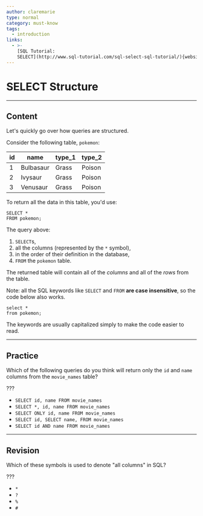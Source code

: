 ```yaml
---
author: claremarie
type: normal
category: must-know
tags:
  - introduction
links:
  - >-
    [SQL Tutorial:
    SELECT](http://www.sql-tutorial.com/sql-select-sql-tutorial/){website}
---
```


# SELECT Structure


---

## Content

Let's quickly go over how queries are structured.

Consider the following table, `pokemon`:

| id | name      | type_1 | type_2 |
| -- | --------- | ------ | ------ |
| 1  | Bulbasaur | Grass  | Poison |
| 2  | Ivysaur   | Grass  | Poison |
| 3  | Venusaur  | Grass  | Poison |

To return all the data in this table, you'd use:

```plain-text
SELECT *
FROM pokemon;
```

The query above:

1. `SELECT`s, 
2. all the columns (represented by the `*` symbol), 
3. in the order of their definition in the database, 
4. `FROM` the `pokemon` table. 

The returned table will contain all of the *columns* and all of the *rows* from the table.

Note: all the SQL keywords like `SELECT` and `FROM` **are case insensitive**, so the code below also works.

```plain-text
select *
from pokemon;
```

The keywords are usually capitalized simply to make the code easier to read. 


---

## Practice

Which of the following queries do you think will return only the `id` and `name` columns from the `movie_names` table?

???

- `SELECT id, name FROM movie_names`
- `SELECT *, id, name FROM movie_names`
- `SELECT ONLY id, name FROM movie_names`
- `SELECT id, SELECT name, FROM movie_names`
- `SELECT id AND name FROM movie_names`


---

## Revision

Which of these symbols is used to denote "all columns" in SQL?

???

- `*`
- `?`
- `%`
- `#`
 
